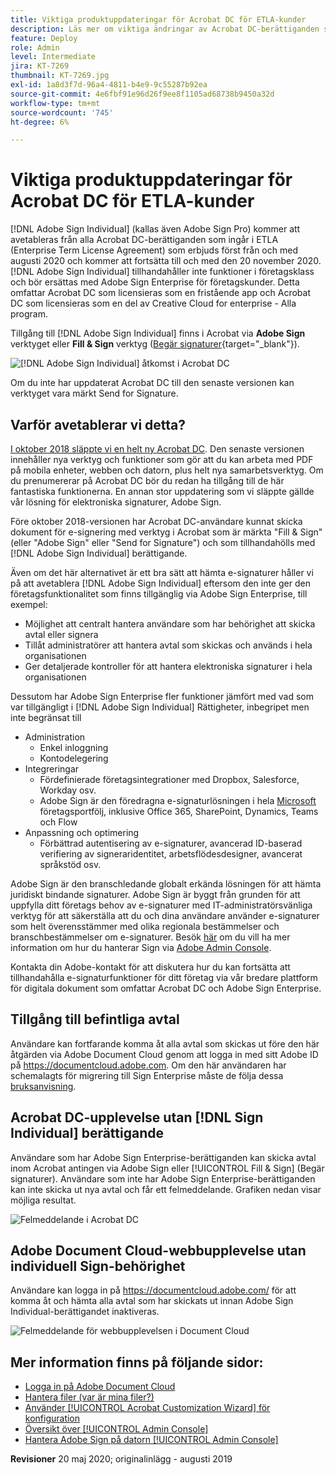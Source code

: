 ```yaml
---
title: Viktiga produktuppdateringar för Acrobat DC för ETLA-kunder
description: Läs mer om viktiga ändringar av Acrobat DC-berättiganden som ingår i ETLA (Enterprise Term License Agreement) som erbjuds från och med augusti 2020 till och med den 20 november 2020
feature: Deploy
role: Admin
level: Intermediate
jira: KT-7269
thumbnail: KT-7269.jpg
exl-id: 1a8d3f7d-96a4-4811-b4e9-9c55287b92ea
source-git-commit: 4e6fbf91e96d26f9ee8f1105ad68738b9450a32d
workflow-type: tm+mt
source-wordcount: '745'
ht-degree: 6%

---
```


# Viktiga produktuppdateringar för Acrobat DC för ETLA-kunder

[!DNL Adobe Sign Individual] (kallas även Adobe Sign Pro) kommer att avetableras från alla Acrobat DC-berättiganden som ingår i ETLA (Enterprise Term License Agreement) som erbjuds först från och med augusti 2020 och kommer att fortsätta till och med den 20 november 2020. [!DNL Adobe Sign Individual] tillhandahåller inte funktioner i företagsklass och bör ersättas med Adobe Sign Enterprise för företagskunder. Detta omfattar Acrobat DC som licensieras som en fristående app och Acrobat DC som licensieras som en del av Creative Cloud for enterprise - Alla program.

Tillgång till [!DNL Adobe Sign Individual] finns i Acrobat via **Adobe Sign** verktyget eller **Fill &amp; Sign** verktyg ([Begär signaturer](https://www.adobe.com/se/acrobat/online/request-signature.html){target="_blank"}).

![[!DNL Adobe Sign Individual] åtkomst i Acrobat DC](../assets/Deploy_SignEntitle1.png)

Om du inte har uppdaterat Acrobat DC till den senaste versionen kan verktyget vara märkt Send for Signature.

## Varför avetablerar vi detta?

[I oktober 2018 släppte vi en helt ny Acrobat DC](https://news.adobe.com/news/news-details/2018/Adobe-Redefines-What-Is-Possible-With-PDF-With-All-New-Acrobat-DC). Den senaste versionen innehåller nya verktyg och funktioner som gör att du kan arbeta med PDF på mobila enheter, webben och datorn, plus helt nya samarbetsverktyg. Om du prenumererar på Acrobat DC bör du redan ha tillgång till de här fantastiska funktionerna. En annan stor uppdatering som vi släppte gällde vår lösning för elektroniska signaturer, Adobe Sign.

Före oktober 2018-versionen har Acrobat DC-användare kunnat skicka dokument för e-signering med verktyg i Acrobat som är märkta &quot;Fill &amp; Sign&quot; (eller &quot;Adobe Sign&quot; eller &quot;Send for Signature&quot;) och som tillhandahölls med [!DNL Adobe Sign Individual] berättigande.

Även om det här alternativet är ett bra sätt att hämta e-signaturer håller vi på att avetablera [!DNL Adobe Sign Individual] eftersom den inte ger den företagsfunktionalitet som finns tillgänglig via Adobe Sign Enterprise, till exempel:

* Möjlighet att centralt hantera användare som har behörighet att skicka avtal eller signera
* Tillåt administratörer att hantera avtal som skickas och används i hela organisationen
* Ger detaljerade kontroller för att hantera elektroniska signaturer i hela organisationen

Dessutom har Adobe Sign Enterprise fler funktioner jämfört med vad som var tillgängligt i [!DNL Adobe Sign Individual] Rättigheter, inbegripet men inte begränsat till

* Administration
   * Enkel inloggning
   * Kontodelegering
* Integreringar
   * Fördefinierade företagsintegrationer med Dropbox, Salesforce, Workday osv.
   * Adobe Sign är den föredragna e-signaturlösningen i hela [Microsoft](https://acrobat.adobe.com/us/en/business/integrations/microsoft.html) företagsportfölj, inklusive Office 365, SharePoint, Dynamics, Teams och Flow
* Anpassning och optimering
   * Förbättrad autentisering av e-signaturer, avancerad ID-baserad verifiering av signeraridentitet, arbetsflödesdesigner, avancerat språkstöd osv.

Adobe Sign är den branschledande globalt erkända lösningen för att hämta juridiskt bindande signaturer. Adobe Sign är byggt från grunden för att uppfylla ditt företags behov av e-signaturer med IT-administratörsvänliga verktyg för att säkerställa att du och dina användare använder e-signaturer som helt överensstämmer med olika regionala bestämmelser och branschbestämmelser om e-signaturer. Besök [här](https://helpx.adobe.com/se/enterprise/using/adobe-sign-for-enterprise.html) om du vill ha mer information om hur du hanterar Sign via [Adobe Admin Console](https://helpx.adobe.com/se/enterprise/using/admin-console.html).

Kontakta din Adobe-kontakt för att diskutera hur du kan fortsätta att tillhandahålla e-signaturfunktioner för ditt företag via vår bredare plattform för digitala dokument som omfattar Acrobat DC och Adobe Sign Enterprise.

## Tillgång till befintliga avtal

Användare kan fortfarande komma åt alla avtal som skickas ut före den här åtgärden via Adobe Document Cloud genom att logga in med sitt Adobe ID på https://documentcloud.adobe.com. Om den här användaren har schemalagts för migrering till Sign Enterprise måste de följa dessa [bruksanvisning](https://helpx.adobe.com/se/sign/kb/how-to-download-signed-documents---adobe-sign.html).

## Acrobat DC-upplevelse utan [!DNL Sign Individual] berättigande

Användare som har Adobe Sign Enterprise-berättiganden kan skicka avtal inom Acrobat antingen via Adobe Sign eller [!UICONTROL Fill &amp; Sign] (Begär signaturer).
Användare som inte har Adobe Sign Enterprise-berättiganden kan inte skicka ut nya avtal och får ett felmeddelande. Grafiken nedan visar möjliga resultat.

![Felmeddelande i Acrobat DC](../assets/Deploy_SignEntitle2.png)

## Adobe Document Cloud-webbupplevelse utan individuell Sign-behörighet

Användare kan logga in på https://documentcloud.adobe.com/ för att komma åt och hämta alla avtal som har skickats ut innan Adobe Sign Individual-berättigandet inaktiveras.

![Felmeddelande för webbupplevelsen i Document Cloud](../assets/Deploy_SignEntitle3.png)

## Mer information finns på följande sidor:

* [Logga in på Adobe Document Cloud](https://helpx.adobe.com/document-cloud/help/sign-in.html)
* [Hantera filer (var är mina filer?)](https://helpx.adobe.com/document-cloud/help/manage-files.html)
* [Använder [!UICONTROL Acrobat Customization Wizard] för konfiguration](https://www.adobe.com/devnet-docs/acrobatetk/tools/Wizard/WizardDC/index.html)
* [Översikt över [!UICONTROL Admin Console]](https://helpx.adobe.com/se/enterprise/using/admin-console.html)
* [Hantera Adobe Sign på datorn [!UICONTROL Admin Console]](https://helpx.adobe.com/se/enterprise/using/adobe-sign-for-enterprise.html)

**Revisioner** 20 maj 2020; originalinlägg - augusti 2019
